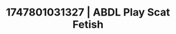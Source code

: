 ---
categories:
- Elegant fetish
- Virtual reality
- Breath play
- Pleasure activism
- Pegging play
image: /assets/images/1747801031327.jpg
layout: post
seo:
  description: Featured content with sensual Scat Fetish, ABDL Play. HD images available.
  keywords: Scat Fetish, ABDL Play
  og_image: /assets/images/1747801031327.jpg
  schema_type: VisualArtwork
tags:
- ABDL Play
- Scat Fetish
- '#1747801031327'
title: 1747801031327 | ABDL Play Scat Fetish
---